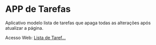 <h1>APP de Tarefas</h1>

Aplicativo modelo lista de tarefas que apaga todas as alterações após atualizar a página.

Acesso Web: [Lista de Taref...](https://roger-snts.github.io/tasklist_with_amnesia_web/)
